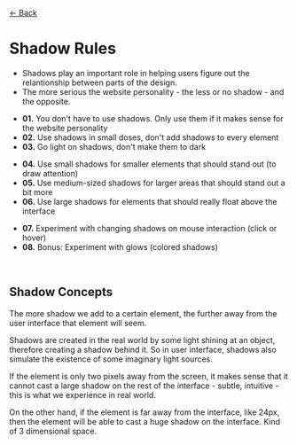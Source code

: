 [&larr; Back](./README.md)

# Shadow Rules

- Shadows play an important role in helping users figure out the relantionship between parts of the design.
- The more serious the website personality - the less or no shadow - and the opposite.

<div></div>

- **01.** You don't have to use shadows. Only use them if it makes sense for the website personality
- **02.** Use shadows in small doses, don't add shadows to every element
- **03.** Go light on shadows, don't make them to dark

<div></div>

- **04.** Use small shadows for smaller elements that should stand out (to draw attention)
- **05.** Use medium-sized shadows for larger areas that should stand out a bit more
- **06.** Use large shadows for elements that should really float above the interface

<div></div>

- **07.** Experiment with changing shadows on mouse interaction (click or hover)
- **08.** Bonus: Experiment with glows (colored shadows)

<br>

## Shadow Concepts

The more shadow we add to a certain element, the further away from the user interface that element will seem.

Shadows are created in the real world by some light shining at an object, therefore creating a shadow behind it. So in user interface, shadows also simulate the existence of some imaginary light sources.

If the element is only two pixels away from the screen, it makes sense that it cannot cast a large shadow on the rest of the interface - subtle, intuitive - this is what we experience in real world.

On the other hand, if the element is far away from the interface, like 24px, then the element will be able to cast a huge shadow on the interface. Kind of 3 dimensional space.

<br>
